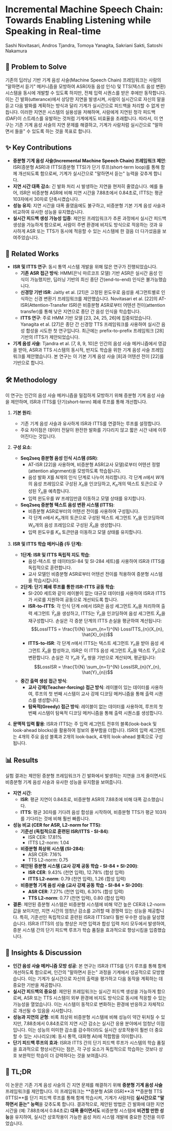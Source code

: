# Incremental Machine Speech Chain: Towards Enabling Listening while Speaking in Real-time

Sashi Novitasari, Andros Tjandra, Tomoya Yanagita, Sakriani Sakti, Satoshi Nakamura

## 🧩 Problem to Solve

기존의 딥러닝 기반 기계 음성 사슬(Machine Speech Chain) 프레임워크는 사람의 "말하면서 듣기" 메커니즘을 모방하여 ASR(자동 음성 인식) 및 TTS(텍스트 음성 변환) 시스템을 동시에 개발할 수 있도록 하지만, 전체 입력 시퀀스를 받은 후에만 동작합니다. 이는 긴 발화(utterance)에서 상당한 지연을 발생시켜, 사람이 실시간으로 자신의 말을 듣고 다음 발화를 계획하는 방식과 달리 기계가 실시간으로 피드백을 처리할 수 없게 만듭니다. 이러한 지연은 시스템의 실용성을 저해하며, 사람에게 지연된 청각 피드백(DAF)이 스트레스를 유발하는 것처럼 기계에게도 비효율을 초래합니다. 따라서, 이 연구는 기존 기계 음성 사슬의 지연 문제를 해결하고, 기계가 사람처럼 실시간으로 "말하면서 들을" 수 있도록 하는 것을 목표로 합니다.

## ✨ Key Contributions

- **증분형 기계 음성 사슬(Incremental Machine Speech Chain) 프레임워크 제안**: ISR(증분형 ASR)과 ITTS(증분형 TTS)가 단기 루프(short-term loop)를 통해 함께 개선되도록 함으로써, 기계가 실시간으로 "말하면서 듣는" 능력을 갖추게 합니다.
- **지연 시간 대폭 감소**: 긴 발화 처리 시 발생하는 지연을 현저히 줄였습니다. 예를 들어, ISR은 비증분형 ASR에 비해 지연 시간을 $7.88$초에서 $0.84$초로, ITTS는 평균 $103$자에서 $30$자로 단축시켰습니다.
- **성능 유지**: 지연 시간을 대폭 줄였음에도 불구하고, 비증분형 기본 기계 음성 사슬과 비교하여 유사한 성능을 유지했습니다.
- **실시간 피드백 생성 가능성 입증**: 제안된 프레임워크가 추론 과정에서 실시간 피드백 생성을 가능하게 함으로써, 사람이 주변 환경에 비지도 방식으로 적응하는 것과 유사하게 ASR 또는 TTS가 동시에 적응할 수 있는 시스템에 한 걸음 더 다가섰음을 보여주었습니다.

## 📎 Related Works

- **ISR 및 ITTS 연구**: 동시 통역 시스템 개발을 위해 많은 연구가 진행되었습니다.
  - **기존 ASR 접근 방식**: HMM(은닉 마르코프 모델) 기반 ASR은 실시간 음성 인식이 가능했지만, 딥러닝 기반의 최신 종단 간(end-to-end) 인식은 불가능했습니다.
  - **신경망 기반 ISR**: Jaitly et al. [21]은 고정된 윈도우로 음성을 세그먼트별로 인식하는 신경 변환기 프레임워크를 제안했습니다. Novitasari et al. [22]의 AT-ISR(Attention-Transfer ISR)은 비증분형 ASR로부터 어텐션 전이(attention transfer)를 통해 낮은 지연으로 종단 간 음성 인식을 학습합니다.
  - **ITTS 연구**: 주로 HMM 기반 모델 [23, 24, 25, 26]에 집중되었습니다. Yanagita et al. [27]은 종단 간 신경망 TTS 프레임워크를 사용하여 실시간 음성 합성을 시도한 첫 연구입니다. 최근에는 prefix-to-prefix 프레임워크 [28] 기반의 ITTS가 제안되었습니다.
- **기계 음성 사슬**: Tjandra et al. [7, 8, 9, 10]은 인간의 음성 사슬 메커니즘에서 영감을 받아, ASR과 TTS 시스템의 동시적, 반지도 학습을 위한 기계 음성 사슬 프레임워크를 제안했습니다. 본 연구는 이 기본 기계 음성 사슬 [8]과 어텐션 전이 [22]를 기반으로 합니다.

## 🛠️ Methodology

이 연구는 인간의 음성 사슬 메커니즘을 밀접하게 모방하기 위해 증분형 기계 음성 사슬을 제안하며, ISR과 ITTS를 단기(short-term) 폐쇄 루프를 통해 개선합니다.

1. **기본 원리**:

   - 기존 기계 음성 사슬과 유사하게 ISR과 ITTS를 연결하는 루프를 설정합니다.
   - 주요 차이점은 데이터 전달이 완전한 발화를 기다리지 않고 짧은 시간 내에 이루어진다는 것입니다.

2. **구성 요소**:

   - **Seq2seq 증분형 음성 인식 시스템 (ISR)**:
     - AT-ISR [22]을 사용하며, 비증분형 ASR(교사 모델)로부터 어텐션 정렬(attention alignment)을 모방하도록 학습됩니다.
     - 음성 발화 $X$를 $N$개의 인식 단계로 나누어 처리합니다. 각 단계 $n$에서 $W$개의 음성 프레임으로 구성된 $X_{n}$을 인코딩하고, $K_{n}$개의 텍스트 토큰으로 구성된 $\hat{Y}_{n}$을 예측합니다.
     - 입력 윈도우를 $W$ 프레임만큼 이동하고 모델 상태를 유지합니다.
   - **Seq2seq 증분형 텍스트 음성 변환 시스템 (ITTS)**:
     - 비증분형 ASR로부터의 어텐션 전이를 사용하여 구성됩니다.
     - 각 단계 $n$에서 $K_{n}$개의 토큰으로 구성된 텍스트 세그먼트 $Y_{n}$을 인코딩하여 $W_{n}$개의 음성 프레임으로 구성된 $\hat{X}_{n}$을 생성합니다.
     - 입력 윈도우를 $K_{n}$ 토큰만큼 이동하고 모델 상태를 유지합니다.

3. **ISR 및 ITTS 학습 메커니즘 (두 단계)**:

   - **1단계: ISR 및 ITTS 독립적 지도 학습**:
     - 음성-텍스트 쌍 데이터($\text{SI-84}$ 및 $\text{SI-284}$ 세트)를 사용하여 ISR과 ITTS를 독립적으로 훈련합니다.
     - 교사 모델인 비증분형 ASR로부터 어텐션 전이를 적용하여 증분형 시스템을 학습시킵니다.
   - **2단계: 단기 폐쇄 루프를 통한 ISR-ITTS 공동 학습**:
     - $\text{SI-200}$ 세트와 같이 레이블이 없는 대규모 데이터를 사용하여 ISR과 ITTS가 서로를 지원하여 공동으로 개선되도록 합니다.
     - **ISR-to-ITTS**: 각 인식 단계 $n$에서 ISR은 음성 세그먼트 $X_{n}$을 처리하여 출력 세그먼트 $\hat{Y}_{n}$을 생성하고, ITTS는 $\hat{Y}_{n}$을 인코딩하여 음성 세그먼트 $\hat{X}_{n}$을 재구성합니다. 손실은 각 증분 단계의 ITTS 손실을 평균하여 계산됩니다:
       $$LossITTS = \frac{1}{N} \sum_{n=1}^{N} LossITTS_{n}(X_{n}, \hat{X}_{n})$$
     - **ITTS-to-ISR**: 각 단계 $n$에서 ITTS는 텍스트 세그먼트 $Y_{n}$을 받아 음성 세그먼트 $\hat{X}_{n}$을 합성하고, ISR은 이 ITTS 음성 세그먼트 $\hat{X}_{n}$을 텍스트 $\hat{Y}_{n}$으로 변환합니다. 손실은 각 $Y_{n}$과 $\hat{Y}_{n}$ 쌍을 기반으로 계산되며, 평균됩니다:
       $$LossISR = \frac{1}{N} \sum_{n=1}^{N} LossISR_{n}(Y_{n}, \hat{Y}_{n})$$
   - **중간 출력 생성 접근 방식**:
     - **교사 강제(Teacher-forcing) 접근 방식**: 레이블이 있는 데이터를 사용하여, 루프의 첫 번째 시스템이 교사 강제 디코딩 메커니즘을 통해 출력 시퀀스를 생성합니다.
     - **탐욕적(Greedy) 접근 방식**: 레이블이 없는 데이터를 사용하여, 루프의 첫 번째 시스템이 탐욕적 디코딩 메커니즘을 통해 출력 시퀀스를 생성합니다.

4. **문맥적 입력 활용**: ISR과 ITTS는 주 입력 세그먼트 전후의 블록(look-back 및 look-ahead blocks)을 활용하여 정보의 풍부함을 더합니다. ISR의 입력 세그먼트는 4개의 주요 음성 블록과 2개의 look-back, 4개의 look-ahead 블록으로 구성됩니다.

## 📊 Results

실험 결과는 제안된 증분형 프레임워크가 긴 발화에서 발생하는 지연을 크게 줄이면서도 비증분형 기계 음성 사슬과 유사한 성능을 유지함을 보여줍니다.

- **지연 시간**:
  - **ISR**: 평균 지연이 $0.84$초로, 비증분형 ASR의 $7.88$초에 비해 대폭 감소했습니다.
  - **ITTS**: 평균 $30$자를 기다려 음성 합성을 시작하여, 비증분형 TTS가 평균 $103$자를 기다리는 것에 비해 훨씬 빠릅니다.
- **성능 비교 (CER for ASR, L2-norm for TTS)**:
  - **기준선 (독립적으로 훈련된 ISR/ITTS - SI-84)**:
    - ISR CER: $17.81\%$
    - ITTS L2-norm: $1.04$
  - **비증분형 최상위 시스템 (SI-284)**:
    - ASR CER: $7.16\%$
    - TTS L2-norm: $0.75$
  - **제안된 증분형 시스템 (교사 강제 공동 학습 - SI-84 + SI-200)**:
    - **ISR CER**: $9.43\%$ (천연 입력), $12.78\%$ (합성 입력)
    - **ITTS L2-norm**: $0.79$ (천연 입력), $1.26$ (합성 입력)
  - **비증분형 기계 음성 사슬 (교사 강제 공동 학습 - SI-84 + SI-200)**:
    - **ASR CER**: $7.27\%$ (천연 입력), $6.30\%$ (합성 입력)
    - **TTS L2-norm**: $0.77$ (천연 입력), $0.80$ (합성 입력)
- **결론**: 제안된 증분형 시스템은 비증분형 시스템에 비해 약간 높은 CER과 L2-norm 값을 보이지만, 지연 시간의 엄청난 감소를 고려할 때 경쟁력 있는 성능을 제공합니다. 특히, 기준선인 독립적으로 훈련된 ISR과 ITTS보다 훨씬 우수한 성능을 달성했습니다. ISR과 ITTS의 성능 향상은 자연 입력과 합성 입력 처리 모두에서 발생하여, 증분 시스템 간의 단기 피드백 루프가 학습 품질을 효과적으로 향상시킴을 입증했습니다.

## 🧠 Insights & Discussion

- **인간 음성 사슬 메커니즘 모방 성공**: 본 연구는 ISR과 ITTS를 단기 루프를 통해 함께 개선하도록 함으로써, 인간의 "말하면서 듣는" 과정을 기계에서 성공적으로 모방했습니다. 이는 기계가 실시간으로 자신의 출력을 평가하고 다음 동작을 계획하는 데 중요한 기반을 제공합니다.
- **실시간 피드백의 중요성**: 제안된 프레임워크는 실시간 피드백 생성을 가능하게 함으로써, ASR 또는 TTS 시스템이 외부 환경에 비지도 방식으로 동시에 적응할 수 있는 가능성을 열었습니다. 이는 시스템이 동적으로 변화하는 환경에 반응하고 자체적으로 개선될 수 있음을 시사합니다.
- **성능과 지연의 균형**: 비록 최상위 비증분형 시스템에 비해 성능이 약간 뒤처질 수 있지만, $7.88$초에서 $0.84$초로의 지연 시간 감소는 실시간 응용 분야에서 엄청난 이점입니다. 이는 성능의 미미한 감소를 감수하더라도 실시간 상호작용이 훨씬 더 중요할 수 있는 시나리오(예: 동시 통역, 대화형 AI)에 적합함을 의미합니다.
- **단기 피드백 루프의 효과**: ISR과 ITTS 간의 단기 피드백 루프가 시스템의 학습 품질을 효과적으로 향상시킨다는 점은, 각 구성 요소가 독립적으로 학습하는 것보다 상호 보완적인 학습이 더 강력하다는 것을 보여줍니다.

## 📌 TL;DR

이 논문은 기존 기계 음성 사슬의 긴 지연 문제를 해결하기 위해 **증분형 기계 음성 사슬** 프레임워크를 제안합니다. 이 프레임워크는 **증분형 ASR (ISR)**과 **증분형 TTS (ITTS)**를 단기 피드백 루프를 통해 함께 학습시켜, 기계가 사람처럼 **실시간으로 "말하면서 듣는" 능력**을 갖추도록 합니다. 결과적으로, 제안된 방법은 긴 발화에 대한 지연 시간을 (예: $7.88$초에서 $0.84$초로) **대폭 줄이면서도** 비증분형 시스템에 **비견할 만한 성능**을 유지하여, 실시간 상호작용이 가능한 음성 처리 시스템 개발에 중요한 진전을 이루었습니다.
